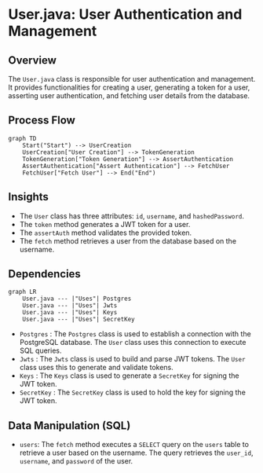 # User.java: User Authentication and Management

## Overview
The `User.java` class is responsible for user authentication and management. It provides functionalities for creating a user, generating a token for a user, asserting user authentication, and fetching user details from the database.

## Process Flow

```mermaid
graph TD
    Start("Start") --> UserCreation
    UserCreation["User Creation"] --> TokenGeneration
    TokenGeneration["Token Generation"] --> AssertAuthentication
    AssertAuthentication["Assert Authentication"] --> FetchUser
    FetchUser["Fetch User"] --> End("End")
```

## Insights
- The `User` class has three attributes: `id`, `username`, and `hashedPassword`.
- The `token` method generates a JWT token for a user.
- The `assertAuth` method validates the provided token.
- The `fetch` method retrieves a user from the database based on the username.

## Dependencies

```mermaid
graph LR
    User.java --- |"Uses"| Postgres
    User.java --- |"Uses"| Jwts
    User.java --- |"Uses"| Keys
    User.java --- |"Uses"| SecretKey
```

- `Postgres` : The `Postgres` class is used to establish a connection with the PostgreSQL database. The `User` class uses this connection to execute SQL queries.
- `Jwts` : The `Jwts` class is used to build and parse JWT tokens. The `User` class uses this to generate and validate tokens.
- `Keys` : The `Keys` class is used to generate a `SecretKey` for signing the JWT token.
- `SecretKey` : The `SecretKey` class is used to hold the key for signing the JWT token.

## Data Manipulation (SQL)

- `users`: The `fetch` method executes a `SELECT` query on the `users` table to retrieve a user based on the username. The query retrieves the `user_id`, `username`, and `password` of the user.
